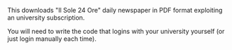 This downloads "Il Sole 24 Ore" daily newspaper in PDF format exploiting an university subscription.

You will need to write the code that logins with your university yourself (or just login manually each time).
